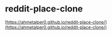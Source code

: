 # reddit-place-clone

[https://ahmetalper0.github.io/reddit-place-clone/](https://ahmetalper0.github.io/reddit-place-clone/)

